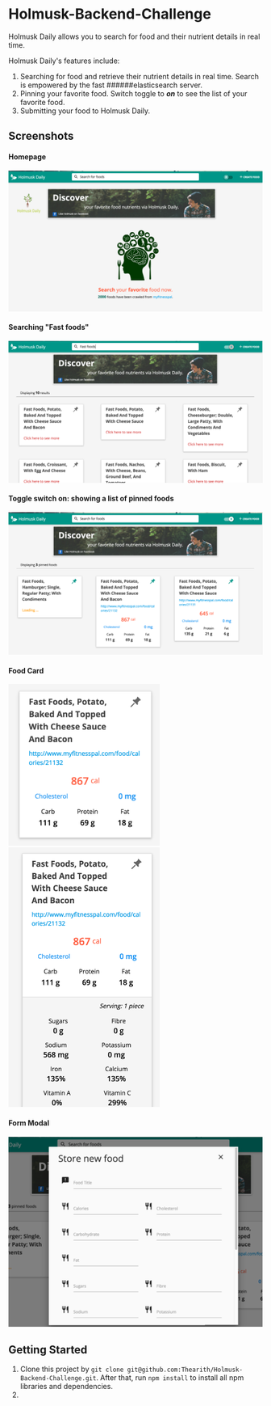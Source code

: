 # Holmusk-Backend-Challenge

Holmusk Daily allows you to search for food and their nutrient details in real time. 

Holmusk Daily's features include:

1. Searching for food and retrieve their nutrient details in real time. Search is empowered by the fast ######elasticsearch server.
2. Pinning your favorite food. Switch toggle to **_on_** to see the list of your favorite food.
3. Submitting your food to Holmusk Daily.


## Screenshots

#### Homepage
<img src="https://github.com/Thearith/Holmusk-Backend-Challenge/blob/master/Screenshot/Homepage.png">


#### Searching "Fast foods"
<img src="https://github.com/Thearith/Holmusk-Backend-Challenge/blob/master/Screenshot/Search%20mode.png">


#### Toggle switch on: showing a list of pinned foods
<img src="https://github.com/Thearith/Holmusk-Backend-Challenge/blob/master/Screenshot/Pin%20mode.png">


#### Food Card
<img src="https://github.com/Thearith/Holmusk-Backend-Challenge/blob/master/Screenshot/Food%20Card.png" width="300" style="margin-right: 50px;"><img src="https://github.com/Thearith/Holmusk-Backend-Challenge/blob/master/Screenshot/Expanded%20Food%20Card.png" width="300">


#### Form Modal
<img src="https://github.com/Thearith/Holmusk-Backend-Challenge/blob/master/Screenshot/Form%20Modal.png">


## Getting Started

1. Clone this project by `git clone git@github.com:Thearith/Holmusk-Backend-Challenge.git`. After that, run `npm install` to install all npm libraries and dependencies.
2. 


